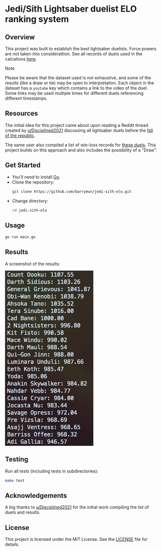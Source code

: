 # Jedi/Sith Lightsaber duelist ELO ranking system

## Overview

This project was built to establish the best lightsaber duelists. Force powers are not taken into considerattion. See all records of duels used in the calcations [here](data.json).

> [!NOTE]
> Please be aware that the dataset used is not exhaustive, and some of the results (like a draw or tie) may be open to interpretation. Each object in the dataset has a `youtube` key which contains a link to the video of the duel. Some links may be used multiple times for different duels referencing different timestamps.

## Resources

The initial idea for this project came about upon reading a Reddit thread created by [u/Disciplined2021](u/Disciplined2021) discussing all lightsaber duels before the [fall of the republic](https://www.reddit.com/r/clonewars/comments/kv9joq/every_lightsaber_duel_before_the_fall_of_the/).

The same user also compiled a list of win-loss records for [these duels](https://www.reddit.com/r/clonewars/comments/kvbbfi/winloss_records_for_lightsaber_duelists/). This project builds on this approach and also includes the possibility of a "Draw".

## Get Started

- You'll need to install [Go](https://go.dev/doc/install).
- Clone the repository:
  ```bash
  git clone https://github.com/barrymun/jedi-sith-elo.git
  ```
- Change directory:
  ```bash
  cd jedi-sith-elo
  ```

## Usage

```bash
go run main.go 
```

## Results

A screenshot of the results:

![results](screenshots/results.png)

## Testing

Run all tests (including tests in subdirectories):

```bash
make test
```

## Acknowledgements

A big thanks to [u/Disciplined2021](https://www.reddit.com/user/Disciplined2021/) for the initial work compiling the list of duels and results.

## License

This project is licensed under the MIT License. See the [LICENSE](LICENSE) file for details.
